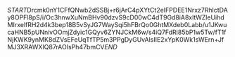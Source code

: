 $START$Drcmk0nY1CFfQNwb2dSSBj+r6jArC4pXYtCt2eIFPDEE1Nrxz7RhlctDAy8OPFl8pS/i/Oc3hnwXuNmBHv90dzvS9cD00wC4dT9Gd8iA8xltWZleUihdMIrxelfRH2d4k3bep18B5vSyJG7WaySqi5hFBrQo0GhtMXdeb0Labb/u1JKwucaHNB5pUNnivOOmjZdyic1GQyv6ZYNJCkM6w/s4iQ7FdRi85bP1w5Tw/fT1fNjKWK9ynMK8dZVsEFeUqTfTP5m3PPgDyGUvAlsIIE2xYpK0Wk1sWErn+JfMJ3XRAWXIQ87rAOIsPh47bmCV$END$